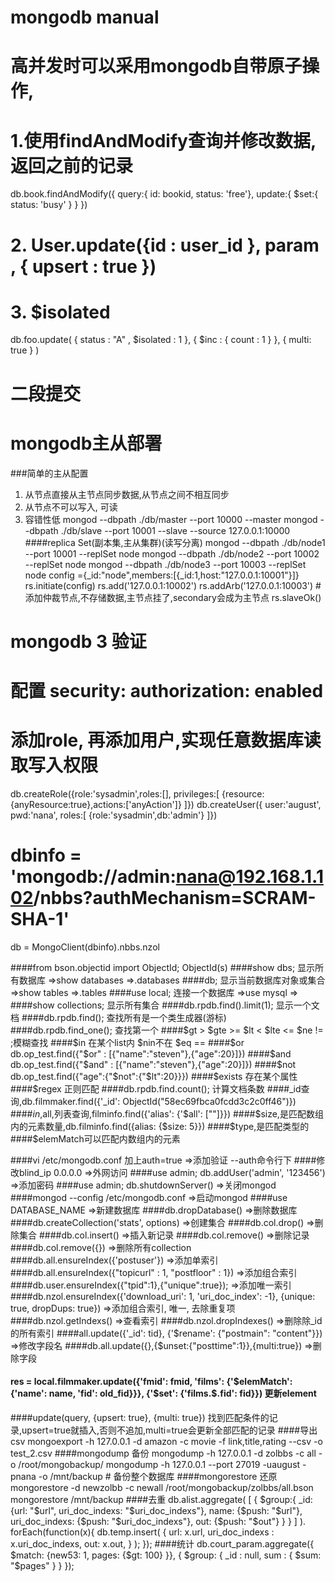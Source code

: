 
# mongodb manual

# 高并发时可以采用mongodb自带原子操作,
# 1.使用findAndModify查询并修改数据,返回之前的记录
db.book.findAndModify({
     query:{ id: bookid, status: 'free'},
     update:{
         $set:{
             status: 'busy'
         }
     }
 })
# 2. User.update({id : user_id }, param , { upsert : true })
# 3. $isolated
db.foo.update(
         { status : "A" , $isolated : 1 },
         { $inc : { count : 1 } },
         { multi: true }
     )
# 二段提交
# mongodb主从部署
###简单的主从配置
1. 从节点直接从主节点同步数据,从节点之间不相互同步
2. 从节点不可以写入, 可读
3. 容错性低
mongod --dbpath ./db/master --port 10000 --master
mongod --dbpath ./db/slave --port 10001 --slave --source 127.0.0.1:10000
####replica Set(副本集,主从集群)(读写分离)
mongod --dbpath ./db/node1 --port 10001 --replSet node
mongod --dbpath ./db/node2 --port 10002 --replSet node
mongod --dbpath ./db/node3 --port 10003 --replSet node
config ={_id:"node",members:[{_id:1,host:"127.0.0.1:10001"}]}
rs.initiate(config)
rs.add('127.0.0.1:10002')
rs.addArb('127.0.0.1:10003') # 添加仲裁节点,不存储数据,主节点挂了,secondary会成为主节点
rs.slaveOk()
####

# mongodb 3 验证
# 配置 security: authorization: enabled
# 添加role, 再添加用户,实现任意数据库读取写入权限
db.createRole({role:'sysadmin',roles:[],
privileges:[
{resource:{anyResource:true},actions:['anyAction']}
]})
db.createUser({
user:'august',
pwd:'nana',
roles:[
{role:'sysadmin',db:'admin'}
]})
# dbinfo = 'mongodb://admin:nana@192.168.1.102/nbbs?authMechanism=SCRAM-SHA-1'
db = MongoClient(dbinfo).nbbs.nzol

####from bson.objectid import ObjectId; ObjectId(s)
####show dbs; 显示所有数据库 =>show databases =>.databases
####db; 显示当前数据库对象或集合 =>show tables =>.tables
####use local; 连接一个数据库 =>use mysql =>
####show collections; 显示所有集合
####db.rpdb.find().limit(1); 显示一个文档
####db.rpdb.find(); 查找所有是一个类生成器(游标)
####db.rpdb.find_one(); 查找第一个
####$gt > $gte >= $lt < $lte <= $ne != ;模糊查找
####$in 在某个list内 $nin不在 $eq ==
####$or db.op_test.find({"$or" : [{"name":"steven"},{"age":20}]})
####$and db.op_test.find({"$and" : [{"name":"steven"},{"age":20}]})
####$not db.op_test.find({"age":{"$not":{"$lt":20}}})
####$exists 存在某个属性
####$regex 正则匹配
####db.rpdb.find.count(); 计算文档条数
####_id查询,db.filmmaker.find({'_id': ObjectId("58ec69fbca0fcdd3c2c0ff46")})
####$in,$all,列表查询,filminfo.find({'alias': {'$all': [""]}})
####$size,是匹配数组内的元素数量,db.filminfo.find({alias: {$size: 5}})
####$type,是匹配类型的
####$elemMatch可以匹配内数组内的元素

####vi /etc/mongodb.conf 加上auth=true =>添加验证 --auth命令行下
####修改blind_ip 0.0.0.0 =>外网访问
####use admin; db.addUser('admin', '123456') =>添加密码
####use admin; db.shutdownServer() =>关闭mongod
####mongod --config /etc/mongodb.conf =>启动mongod
####use DATABASE_NAME =>新建数据库
####db.dropDatabase() =>删除数据库
####db.createCollection('stats', options) =>创建集合
####db.col.drop() =>删除集合
####db.col.insert() =>插入新记录
####db.col.remove() =>删除记录
####db.col.remove({}) =>删除所有collection
####db.all.ensureIndex({'postuser'}) =>添加单索引
####db.all.ensureIndex({"topicurl" : 1, "postfloor" : 1}) =>添加组合索引
####db.user.ensureIndex({"tpid":1},{"unique":true}); =>添加唯一索引
####db.nzol.ensureIndex({'download_uri': 1, 'uri_doc_index': -1}, {unique: true, dropDups: true}) =>添加组合索引, 唯一, 去除重复项
####db.nzol.getIndexs() =>查看索引
####db.nzol.dropIndexes() =>删除除_id的所有索引
####all.update({'_id': tid}, {'$rename': {"postmain": "content"}}) =>修改字段名
####db.all.update({},{$unset:{"posttime":1}},{multi:true}) =>删除字段
#### res = local.filmmaker.update({'fmid': fmid, 'films': {'$elemMatch': {'name': name, 'fid': old_fid}}}, {'$set': {'films.$.fid': fid}}) 更新element
####update(query, {upsert: true}, {multi: true}) 找到匹配条件的记录,upsert=true就插入,否则不追加,multi=true会更新全部匹配的记录
####导出csv
mongoexport -h 127.0.0.1 -d amazon -c movie -f link,title,rating --csv -o test_2.csv
####mongodump 备份
  mongodump -h 127.0.0.1 -d zolbbs -c all -o /root/mongobackup/
  mongodump -h 127.0.0.1 --port 27019  -uaugust -pnana -o /mnt/backup # 备份整个数据库
####mongorestore 还原
  mongorestore -d newzolbb -c newall /root/mongobackup/zolbbs/all.bson
  mongorestore /mnt/backup
####去重
  db.alist.aggregate(
            [
                  {
                        $group:{
                              _id: {url: "$url", uri_doc_indexs: "$uri_doc_indexs"},
                              name: {$push: "$url"},
                              uri_doc_indexs: {$push: "$uri_doc_indexs"},
                              out: {$push: "$out"}
                        }
                  }
            ]
        ). forEach(function(x){
            db.temp.insert(
                  {
                    url: x.url,
                    uri_doc_indexs : x.uri_doc_indexs,
                    out: x.out,
                  }
            );
        });
####统计
db.court_param.aggregate({ $match: {new53: 1, pages: {$gt: 100}
}},
{ $group: { _id : null, sum : { $sum: "$pages" } } });

